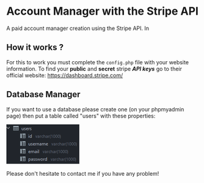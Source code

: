 # Account Manager with the Stripe API 
A paid account manager creation using the Stripe API.
In 
## How it works ?
For this to work you must complete the `config.php` file with your website information.
To find your **public** and **secret** stripe _**API keys**_ go to their official website: https://dashboard.stripe.com/

## Database Manager
If you want to use a database please create one (on your phpmyadmin page) then put a table called "users" with these properties:

![img.png](img.png)

Please don't hesitate to contact me if you have any problem!
